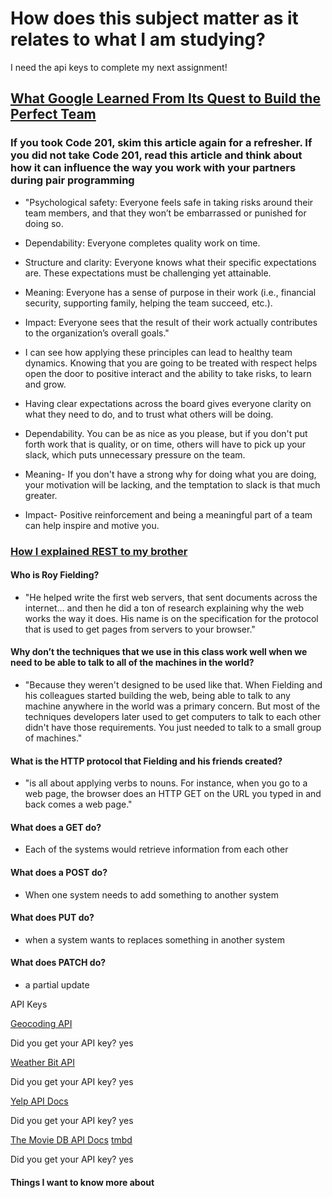 # How does this subject matter as it relates to what I am studying?

I need the api keys to complete my next assignment!

## [What Google Learned From Its Quest to Build the Perfect Team](https://www.cnbc.com/2019/02/28/what-google-learned-in-its-quest-to-build-the-perfect-team.html)

### If you took Code 201, skim this article again for a refresher. If you did not take Code 201, read this article and think about how it can influence the way you work with your partners during pair programming

* "Psychological safety: Everyone feels safe in taking risks around their team members, and that they won’t be embarrassed or punished for doing so.

* Dependability: Everyone completes quality work on time.

* Structure and clarity: Everyone knows what their specific expectations are. These expectations must be challenging yet attainable.

* Meaning: Everyone has a sense of purpose in their work (i.e., financial security, supporting family, helping the team succeed, etc.).

* Impact: Everyone sees that the result of their work actually contributes to the organization’s overall goals."

* I can see how applying these principles can lead to healthy team dynamics. Knowing that you are going to be treated with respect helps open the door to positive interact and the ability to take risks, to learn and grow.
* Having clear expectations across the board gives everyone clarity on what they need to do, and to trust what others will be doing.
* Dependability. You can be as nice as you please, but if you don't put forth work that is quality, or on time, others will have to pick up your slack, which puts unnecessary pressure on the team.
* Meaning- If you don't have a strong why for doing what you are doing, your motivation will be lacking, and the temptation to slack is that much greater.
* Impact- Positive reinforcement and being a meaningful part of a team can help inspire and motive you.

### [How I explained REST to my brother](https://gist.github.com/brookr/5977550)

#### Who is Roy Fielding?

* "He helped write the first web servers, that sent documents across the internet… and then he did a ton of research explaining why the web works the way it does. His name is on the specification for the protocol that is used to get pages from servers to your browser."

#### Why don’t the techniques that we use in this class work well when we need to be able to talk to all of the machines in the world?

* "Because they weren't designed to be used like that. When Fielding and his colleagues started building the web, being able to talk to any machine anywhere in the world was a primary concern. But most of the techniques developers later used to get computers to talk to each other didn't have those requirements. You just needed to talk to a small group of machines."

#### What is the HTTP protocol that Fielding and his friends created?

* "is all about applying verbs to nouns. For instance, when you go to a web page, the browser does an HTTP GET on the URL you typed in and back comes a web page."

#### What does a GET do?

* Each of the systems would retrieve information from each other

#### What does a POST do?

* When one system needs to add something to another system

#### What does PUT do?

* when a system wants to replaces something in another system

#### What does PATCH do?

* a partial update

API Keys

[Geocoding API](https://locationiq.com/)

Did you get your API key?
yes

[Weather Bit API](https://www.weatherbit.io/account/login)

Did you get your API key?
yes

[Yelp API Docs](https://docs.developer.yelp.com/docs/fusion-authentication)

Did you get your API key?
yes

[The Movie DB API Docs](https://developers.themoviedb.org/3/getting-started/introduction)
[tmbd](https://www.themoviedb.org/signup)

Did you get your API key?
yes

#### Things I want to know more about
